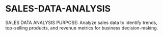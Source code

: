 # SALES-DATA-ANALYSIS
SALES DATA ANALYSIS  PURPOSE:  Analyze sales data to identify trends, top-selling products, and revenue metrics for business decision-making. 
